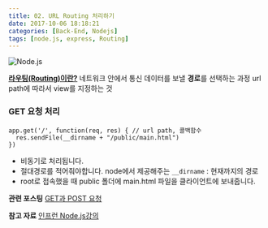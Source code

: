 ```yaml
---
title: 02. URL Routing 처리하기
date: 2017-10-06 18:18:21
categories: [Back-End, Nodejs]
tags: [node.js, express, Routing]
---
```


![Node.js](/image/nodejs.png)

**[라우팅(Routing)이란?](https://ko.wikipedia.org/wiki/%EB%9D%BC%EC%9A%B0%ED%8C%85)**
네트워크 안에서 통신 데이터를 보낼 **경로**를 선택하는 과정
url path에 따라서 view를 지정하는 것

### GET 요청 처리
```
app.get('/', function(req, res) { // url path, 콜백함수
  res.sendFile(__dirname + "/public/main.html")
})
```
- 비동기로 처리됩니다.
- 절대경로를 적어줘야합니다. node에서 제공해주는 `__dirname` : 현재까지의 경로
- root로 접속했을 때 public 폴더에 main.html 파일을 클라이언트에 보내줍니다.


**관련 포스팅**
[GET과 POST 요청](https://sharryhong.github.io/2017/10/06/back-get-post/)

**참고 자료**
[인프런 Node.js강의](https://www.inflearn.com/course/node-js-%EC%9B%B9%EA%B0%9C%EB%B0%9C/)
